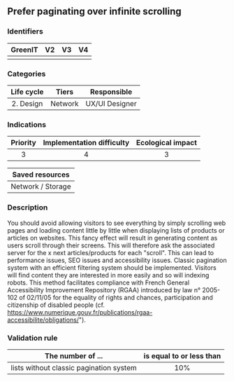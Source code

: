 ## Prefer paginating over infinite scrolling

### Identifiers

| GreenIT |  V2  |  V3  |  V4  |
|:-------:|:----:|:----:|:----:|
|      |   |   |      |

### Categories

| Life cycle |  Tiers  |  Responsible  |
|:---------:|:----:|:----:|
| 2. Design | Network | UX/UI Designer |

### Indications

| Priority |      Implementation difficulty       |  Ecological impact    |
|:-------------------:|:-------------------------:|:---------------------:|
| 3 | 4 | 3 |

|Saved resources                                    |
|:----------------------------------------------------------:|
|  Network / Storage  |

### Description

You should avoid allowing visitors to see everything by simply scrolling web pages and loading content little by little when displaying lists of products or articles on websites. This fancy effect will result in generating content as users scroll through their screens. This will therefore ask the associated server for the x next articles/products for each "scroll". This can lead to performance issues, SEO issues and accessibility issues.
Classic pagination system with an efficient filtering system should be implemented. Visitors will find content they are interested in more easily and so will indexing robots. This method facilitates compliance with French General Accessibility Improvement Repository (RGAA) introduced by law n° 2005-102 of 02/11/05 for the equality of rights and chances, participation and citizenship of disabled people (cf. https://www.numerique.gouv.fr/publications/rgaa-accessibilite/obligations/").

### Validation rule

| The number of ...     | is equal to or less than   |  
|-------------------|:-------------------------:|
|   lists without classic pagination system   |  10% |